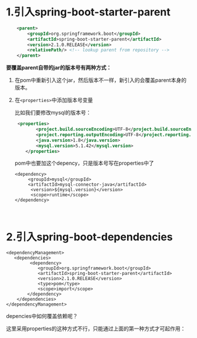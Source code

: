# 1.引入spring-boot-starter-parent

```xml
	<parent>
        <groupId>org.springframework.boot</groupId>
        <artifactId>spring-boot-starter-parent</artifactId>
        <version>2.1.0.RELEASE</version>
        <relativePath/> <!-- lookup parent from repository -->
    </parent>
```

**要覆盖parent自带的jar的版本号有两种方式：**

1. 在pom中重新引入这个jar，然后版本不一样，新引入的会覆盖parent本身的版本。

2. 在`<properties>`中添加版本号变量

   比如我们要修改mysql的版本号：

   ```xml
   	<properties>
           <project.build.sourceEncoding>UTF-8</project.build.sourceEncoding>
           <project.reporting.outputEncoding>UTF-8</project.reporting.outputEncoding>
           <java.version>1.8</java.version>
           <mysql.version>5.1.42</mysql.version>
       </properties>
   ```

   pom中也要加这个depency，只是版本号写在properties中了

   ```
   <dependency>
        <groupId>mysql</groupId>
        <artifactId>mysql-connector-java</artifactId>
         <version>${mysql.version}</version>
         <scope>runtime</scope>
   </dependency>
   ```

   ​

# 2.引入spring-boot-dependencies

```
<dependencyManagement>
   <dependencies>
         <dependency>
            <groupId>org.springframework.boot</groupId>
            <artifactId>spring-boot-starter-parent</artifactId>
            <version>2.1.0.RELEASE</version>
            <type>pom</type>
            <scope>import</scope>
        </dependency>
    </dependencies>
</dependencyManagement>
```

depencies中如何覆盖依赖呢？

这里采用properties的这种方式不行，只能通过上面的第一种方式才可起作用：